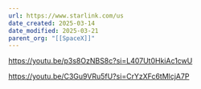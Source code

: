 ```yaml
---
url: https://www.starlink.com/us
date_created: 2025-03-14
date_modified: 2025-03-21
parent_org: "[[SpaceX]]"
---
```



https://youtu.be/p3s8OzNBS8c?si=L407Ut0HkiAc1cwU

https://youtu.be/C3Gu9VRu5fU?si=CrYzXFc6tMlcjA7P